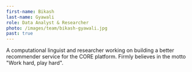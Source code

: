 ```yaml
---
first-name: Bikash
last-name: Gyawali
role: Data Analyst & Researcher
photo: /images/team/bikash-gyawali.jpg
past: true
---
```

A computational linguist and researcher working on building a better recommender service for the CORE platform. Firmly believes in the motto "Work hard, play hard".
